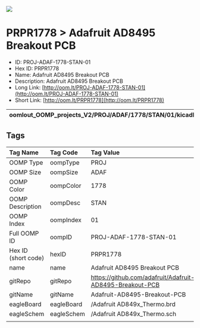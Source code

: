 


  
![][im]
# PRPR1778 > Adafruit AD8495 Breakout PCB

- ID: PROJ-ADAF-1778-STAN-01
- Hex ID: PRPR1778
- Name: Adafruit AD8495 Breakout PCB
- Description: Adafruit AD8495 Breakout PCB
- Long Link: [http://oom.lt/PROJ-ADAF-1778-STAN-01](http://oom.lt/PROJ-ADAF-1778-STAN-01)
- Short Link: [http://oom.lt/PRPR1778](http://oom.lt/PRPR1778)
  

|oomlout_OOMP_projects_V2/PROJ/ADAF/1778/STAN/01/kicadPcb3dFront.png|oomlout_OOMP_projects_V2/PROJ/ADAF/1778/STAN/01/kicadPcb3dBack.png|oomlout_OOMP_projects_V2/PROJ/ADAF/1778/STAN/01/kicadPcb3d.png||
| :---: | :---: | :---: | :---: |

## Tags
  

|Tag Name|Tag Code|Tag Value|
| :--- | :--- | :--- |
|OOMP Type|oompType|PROJ|
|OOMP Size|oompSize|ADAF|
|OOMP Color|oompColor|1778|
|OOMP Description|oompDesc|STAN|
|OOMP Index|oompIndex|01|
|Full OOMP ID|oompID|PROJ-ADAF-1778-STAN-01|
|Hex ID (short code)|hexID|PRPR1778|
|name|name|Adafruit AD8495 Breakout PCB|
|gitRepo|gitRepo|https://github.com/adafruit/Adafruit-AD8495-Breakout-PCB|
|gitName|gitName|Adafruit-AD8495-Breakout-PCB|
|eagleBoard|eagleBoard|/Adafruit AD849x_Thermo.brd|
|eagleSchem|eagleSchem|/Adafruit AD849x_Thermo.sch|
||||



[im]: PROJ/ADAF/1778/STAN/01/kicadPcb3d_450.png
